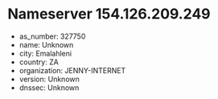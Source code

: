 # Nameserver 154.126.209.249

* as_number: 327750
* name: Unknown
* city: Emalahleni
* country: ZA
* organization: JENNY-INTERNET
* version: Unknown
* dnssec: Unknown
